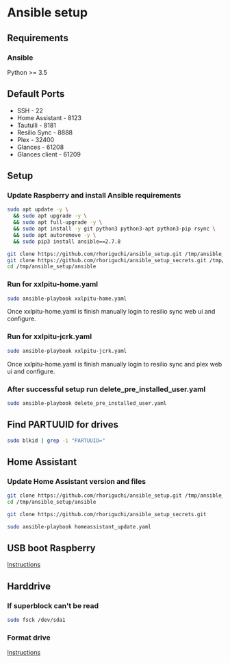 # Ansible setup

## Requirements

### Ansible
Python >= 3.5

## Default Ports

- SSH - 22
- Home Assistant - 8123
- Tautulli - 8181
- Resilio Sync - 8888
- Plex - 32400
- Glances - 61208
- Glances client - 61209

## Setup

### Update Raspberry and install Ansible requirements

```bash
sudo apt update -y \
  && sudo apt upgrade -y \
  && sudo apt full-upgrade -y \
  && sudo apt install -y git python3 python3-apt python3-pip rsync \
  && sudo apt autoremove -y \
  && sudo pip3 install ansible==2.7.8

git clone https://github.com/rhoriguchi/ansible_setup.git /tmp/ansible_setup
git clone https://github.com/rhoriguchi/ansible_setup_secrets.git /tmp/ansible_setup/ansible/ansible_setup_secrets
cd /tmp/ansible_setup/ansible
```

### Run for xxlpitu-home.yaml

```bash
sudo ansible-playbook xxlpitu-home.yaml
```
Once xxlpitu-home.yaml is finish manually login to resilio sync web ui and configure.

### Run for xxlpitu-jcrk.yaml

```bash
sudo ansible-playbook xxlpitu-jcrk.yaml
```

Once xxlpitu-home.yaml is finish manually login to resilio sync and plex web ui and configure.

### After successful setup run delete_pre_installed_user.yaml

```bash
sudo ansible-playbook delete_pre_installed_user.yaml
```

## Find PARTUUID for drives

```bash
sudo blkid | grep -i "PARTUUID="
```

## Home Assistant

### Update Home Assistant version and files

```bash
git clone https://github.com/rhoriguchi/ansible_setup.git /tmp/ansible_setup
cd /tmp/ansible_setup/ansible

git clone https://github.com/rhoriguchi/ansible_setup_secrets.git

sudo ansible-playbook homeassistant_update.yaml
```

## USB boot Raspberry

[Instructions](ressources/USB_boot_raspberry.md)

## Harddrive

### If superblock can't be read

```bash
sudo fsck /dev/sda1
```

### Format drive

[Instructions](ressources/Format_drive.md)
